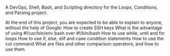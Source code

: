 A DevOps, Shell, Bash, and Scripting directory for the Loops, Conditions, and Parsing project.

At the end of this project, you are expected to be able to explain to anyone, without the help of Google:
    How to create SSH keys
    What is the advantage of using #!/usr/bin/env bash over #!/bin/bash
    How to use while, until and for loops
    How to use if, else, elif and case condition statements
    How to use the cut command
    What are files and other comparison operators, and how to use them

